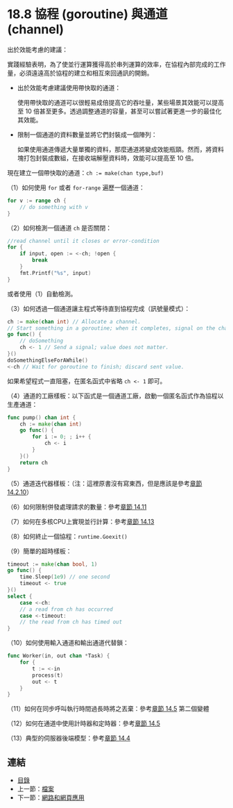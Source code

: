 # 18.8 協程 (goroutine) 與通道 (channel)

出於效能考慮的建議：

實踐經驗表明，為了使並行運算獲得高於串列運算的效率，在協程內部完成的工作量，必須遠遠高於協程的建立和相互來回通訊的開銷。

- 出於效能考慮建議使用帶快取的通道：

  使用帶快取的通道可以很輕易成倍提高它的吞吐量，某些場景其效能可以提高至 10 倍甚至更多。透過調整通道的容量，甚至可以嘗試著更進一步的最佳化其效能。

- 限制一個通道的資料數量並將它們封裝成一個陣列：

  如果使用通道傳遞大量單獨的資料，那麼通道將變成效能瓶頸。然而，將資料塊打包封裝成數組，在接收端解壓資料時，效能可以提高至 10 倍。

現在建立一個帶快取的通道：`ch := make(chan type,buf)`

（1）如何使用 `for` 或者 `for-range` 遍歷一個通道：

```go
for v := range ch {
    // do something with v
}
```

（2）如何檢測一個通道 `ch` 是否關閉：

```go
//read channel until it closes or error-condition
for {
    if input, open := <-ch; !open {
        break
    }
    fmt.Printf("%s", input)
}
```

   或者使用（1）自動檢測。

（3）如何透過一個通道讓主程式等待直到協程完成（訊號量模式）：

```go
ch := make(chan int) // Allocate a channel.
// Start something in a goroutine; when it completes, signal on the channel.
go func() {
    // doSomething
    ch <- 1 // Send a signal; value does not matter.
}()
doSomethingElseForAWhile()
<-ch // Wait for goroutine to finish; discard sent value.
```

   如果希望程式一直阻塞，在匿名函式中省略 `ch <- 1` 即可。

（4）通道的工廠樣板：以下函式是一個通道工廠，啟動一個匿名函式作為協程以生產通道：

```go
func pump() chan int {
    ch := make(chan int)
    go func() {
        for i := 0; ; i++ {
            ch <- i
        }
    }()
    return ch
}
```

（5）通道迭代器樣板：（注：這裡原書沒有寫東西，但是應該是參考[章節 14.2.10](14.2.md)）

（6）如何限制併發處理請求的數量：參考[章節 14.11](14.11.md)

（7）如何在多核CPU上實現並行計算：參考[章節 14.13](14.13.md)


（8）如何終止一個協程：`runtime.Goexit()`  

（9）簡單的超時樣板：

```go  
timeout := make(chan bool, 1)
go func() {
    time.Sleep(1e9) // one second  
    timeout <- true
}()
select {
    case <-ch:
    // a read from ch has occurred
    case <-timeout:
    // the read from ch has timed out
}
```

（10）如何使用輸入通道和輸出通道代替鎖：

```go
func Worker(in, out chan *Task) {
    for {
        t := <-in
        process(t)
        out <- t
    }
}
```

（11）如何在同步呼叫執行時間過長時將之丟棄：參考[章節 14.5](14.5.md) 第二個變體


（12）如何在通道中使用計時器和定時器：參考[章節 14.5](14.5.md)


（13）典型的伺服器後端模型：參考[章節 14.4](14.4.md)


## 連結

- [目錄](directory.md)
- 上一節：[檔案](18.7.md)
- 下一節：[網路和網頁應用](18.9.md)
